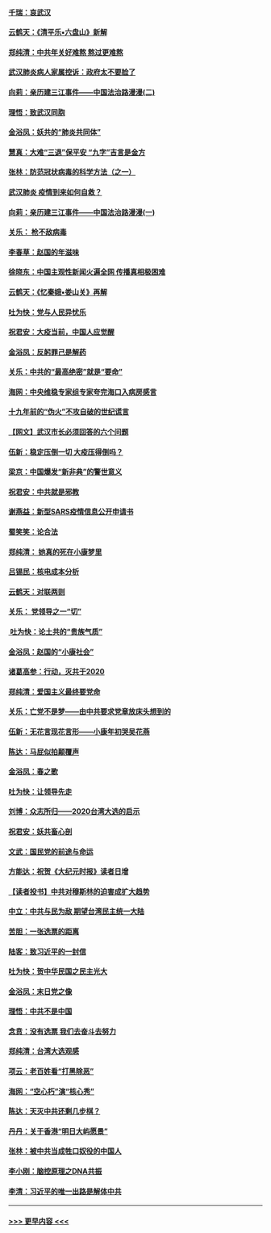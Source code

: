 #### [千瑞：哀武汉](../pages/nsc993/n11833647.md?t=01311344) 
#### [云鹤天：《清平乐▪六盘山》新解](../pages/nsc993/n11833611.md?t=01311344) 
#### [郑纯清：中共年关好难熬 熬过更难熬](../pages/nsc993/n11833489.md?t=01311344) 
#### [武汉肺炎病人家属控诉：政府太不要脸了](../pages/nsc993/n11833205.md?t=01311344) 
#### [向莉：亲历建三江事件——中国法治路漫漫(二)](../pages/nsc993/n11829102.md?t=01311344) 
#### [理悟：致武汉同胞](../pages/nsc993/n11831522.md?t=01311344) 
#### [金浴凤：妖共的“肺炎共同体”](../pages/nsc993/n11829448.md?t=01311344) 
#### [慧真：大难“三退”保平安 “九字”吉言是金方](../pages/nsc993/n11829501.md?t=01311344) 
#### [张林：防范冠状病毒的科学方法（之一）](../pages/nsc993/n11828618.md?t=01311344) 
#### [武汉肺炎 疫情到来如何自救？](../pages/nsc993/n11827632.md?t=01311344) 
#### [向莉：亲历建三江事件——中国法治路漫漫(一)](../pages/nsc993/n11827190.md?t=01311344) 
#### [关乐： 枪不敌病毒](../pages/nsc993/n11826746.md?t=01311344) 
#### [李春草：赵国的年滋味](../pages/nsc993/n11826321.md?t=01311344) 
#### [徐晓东：中国主观性新闻火遍全网 传播真相极困难](../pages/nsc993/n11826508.md?t=01311344) 
#### [云鹤天：《忆秦娥▪娄山关》再解](../pages/nsc993/n11824682.md?t=01311344) 
#### [吐为快：党与人民异忧乐](../pages/nsc993/n11824660.md?t=01311344) 
#### [祝君安：大疫当前，中国人应觉醒](../pages/nsc993/n11821946.md?t=01311344) 
#### [金浴凤：反躬罪己是解药](../pages/nsc993/n11820280.md?t=01311344) 
#### [关乐：中共的“最高绝密”就是“要命”](../pages/nsc993/n11816946.md?t=01311344) 
#### [海网：中央维稳专家组专家夸完海口入病房感言](../pages/nsc993/n11815138.md?t=01311344) 
#### [十九年前的“伪火”不攻自破的世纪谎言](../pages/nsc993/n11813238.md?t=01311344) 
#### [【网文】武汉市长必须回答的六个问题](../pages/nsc993/n11813848.md?t=01311344) 
#### [伍新：稳定压倒一切 大疫压得倒吗？](../pages/nsc993/n11812634.md?t=01311344) 
#### [梁京：中国爆发“新非典”的警世意义](../pages/nsc993/n11812554.md?t=01311344) 
#### [祝君安：中共就是邪教](../pages/nsc993/n11812431.md?t=01311344) 
#### [谢燕益：新型SARS疫情信息公开申请书](../pages/nsc993/n11808840.md?t=01311344) 
#### [蜀笑笑：论合法](../pages/nsc993/n11808064.md?t=01311344) 
#### [郑纯清： 她真的死在小康梦里](../pages/nsc993/n11806623.md?t=01311344) 
#### [吕锡民：核电成本分析](../pages/nsc993/n11806284.md?t=01311344) 
#### [云鹤天：对联两则](../pages/nsc993/n11805957.md?t=01311344) 
#### [关乐： 党领导之一“切”](../pages/nsc993/n11804505.md?t=01311344) 
#### [ 吐为快：论土共的“贵族气质”](../pages/nsc993/n11804490.md?t=01311344) 
#### [金浴凤：赵国的“小康社会”](../pages/nsc993/n11804452.md?t=01311344) 
#### [诸葛高参：行动，灭共于2020](../pages/nsc993/n11804120.md?t=01311344) 
#### [郑纯清：爱国主义最终要党命](../pages/nsc993/n11802197.md?t=01311344) 
#### [关乐：亡党不是梦——由中共要求党章放床头想到的](../pages/nsc993/n11802156.md?t=01311344) 
#### [伍新：无花言现花言形——小康年初哭吴花燕](../pages/nsc993/n11800044.md?t=01311344) 
#### [陈达：马屁似拍颠覆声](../pages/nsc993/n11800010.md?t=01311344) 
#### [金浴凤：春之歌](../pages/nsc993/n11797687.md?t=01311344) 
#### [吐为快：让领导先走](../pages/nsc993/n11797512.md?t=01311344) 
#### [刘博：众志所归——2020台湾大选的启示](../pages/nsc993/n11796878.md?t=01311344) 
#### [祝君安：妖共畜心剖](../pages/nsc993/n11794273.md?t=01311344) 
#### [文武：国民党的前途与命运](../pages/nsc993/n11794198.md?t=01311344) 
#### [方能达：祝贺《大纪元时报》读者日增](../pages/nsc993/n11793807.md?t=01311344) 
#### [【读者投书】中共对穆斯林的迫害成扩大趋势](../pages/nsc993/n11791371.md?t=01311344) 
#### [中立：中共与民为敌 期望台湾民主统一大陆](../pages/nsc993/n11790392.md?t=01311344) 
#### [苦胆：一张选票的距离](../pages/nsc993/n11788914.md?t=01311344) 
#### [陆客：致习近平的一封信](../pages/nsc993/n11788867.md?t=01311344) 
#### [吐为快：贺中华民国之民主光大](../pages/nsc993/n11788618.md?t=01311344) 
#### [金浴凤：末日党之像](../pages/nsc993/n11787475.md?t=01311344) 
#### [理悟：中共不是中国](../pages/nsc993/n11787463.md?t=01311344) 
#### [念贲：没有选票  我们去奋斗去努力](../pages/nsc993/n11787398.md?t=01311344) 
#### [郑纯清：台湾大选观感](../pages/nsc993/n11786210.md?t=01311344) 
#### [项云：老百姓看“打黑除恶”](../pages/nsc993/n11785398.md?t=01311344) 
#### [海网：“空心朽”演“核心秀”](../pages/nsc993/n11783874.md?t=01311344) 
#### [陈达：天灭中共还剩几步棋？](../pages/nsc993/n11783719.md?t=01311344) 
#### [丹丹：关于香港“明日大屿愿景”](../pages/nsc993/n11783273.md?t=01311344) 
#### [张林：被中共当成牲口奴役的中国人](../pages/nsc993/n11782397.md?t=01311344) 
#### [李小刚：脑控原理之DNA共振](../pages/nsc993/n11780962.md?t=01311344) 
#### [李清：习近平的唯一出路是解体中共](../pages/nsc993/n11780866.md?t=01311344) 

----
#### [ >>> 更早内容 <<< ](../indexes/nsc993-earlier.md)
